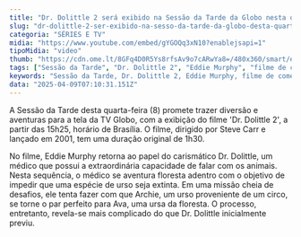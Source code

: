 ```yaml
---
title: "Dr. Dolittle 2 será exibido na Sessão da Tarde da Globo nesta quarta-feira"
slug: "dr-dolittle-2-ser-exibido-na-sesso-da-tarde-da-globo-desta-quarta-feira"
categoria: "SÉRIES E TV"
midia: "https://www.youtube.com/embed/gYGOQq3xN10?enablejsapi=1"
tipoMidia: "video"
thumb: "https://cdn.ome.lt/8GFq4D0R5Ys8rfsAv9o7cARwYa8=/480x360/smart/extras/conteudos/dolittle2.jpg"
tags: ["Sessão da Tarde", "Dr. Dolittle 2", "Eddie Murphy", "filme de comédia", "proteção animal", "filme para família", "aventura", "TV Globo"]
keywords: "Sessão da Tarde, Dr. Dolittle 2, Eddie Murphy, filme de comédia, proteção animal, filme para família, aventura, TV Globo"
data: "2025-04-09T07:10:31.151Z"
---
```


A Sessão da Tarde desta quarta-feira (8) promete trazer diversão e aventuras para a tela da TV Globo, com a exibição do filme 'Dr. Dolittle 2', a partir das 15h25, horário de Brasília. O filme, dirigido por Steve Carr e lançado em 2001, tem uma duração original de 1h30.

No filme, Eddie Murphy retorna ao papel do carismático Dr. Dolittle, um médico que possui a extraordinária capacidade de falar com os animais. Nesta sequência, o médico se aventura floresta adentro com o objetivo de impedir que uma espécie de urso seja extinta. Em uma missão cheia de desafios, ele tenta fazer com que Archie, um urso proveniente de um circo, se torne o par perfeito para Ava, uma ursa da floresta. O processo, entretanto, revela-se mais complicado do que Dr. Dolittle inicialmente previu.